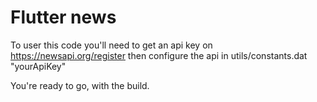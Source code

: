 # Flutter news 
To user this code you'll need to get an api key on https://newsapi.org/register 
then configure the api in utils/constants.dat "yourApiKey" 

You're ready to go, with the build.

